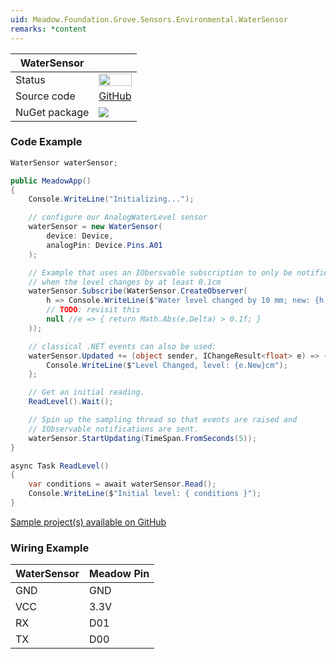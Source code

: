 ```yaml
---
uid: Meadow.Foundation.Grove.Sensors.Environmental.WaterSensor
remarks: *content
---
```


| WaterSensor | |
|--------|--------|
| Status | <img src="https://img.shields.io/badge/Working-brightgreen" style="width: auto; height: -webkit-fill-available;" /> |
| Source code | [GitHub](https://github.com/WildernessLabs/Meadow.Foundation.Grove/tree/main/Source/WaterSensor) |
| NuGet package | <a href="https://www.nuget.org/packages/Meadow.Foundation.Grove.Sensors.Environmental.WaterSensor/" target="_blank"><img src="https://img.shields.io/nuget/v/Meadow.Foundation.Grove.Sensors.Environmental.WaterSensor.svg?label=Meadow.Foundation.Grove.Sensors.Environmental.WaterSensor" /></a> |

### Code Example

```csharp
WaterSensor waterSensor;

public MeadowApp()
{
    Console.WriteLine("Initializing...");

    // configure our AnalogWaterLevel sensor
    waterSensor = new WaterSensor(
        device: Device,
        analogPin: Device.Pins.A01
    );

    // Example that uses an IObersvable subscription to only be notified
    // when the level changes by at least 0.1cm
    waterSensor.Subscribe(WaterSensor.CreateObserver(
        h => Console.WriteLine($"Water level changed by 10 mm; new: {h.New}, old: {h.Old}"),
        // TODO: revisit this
        null //e => { return Math.Abs(e.Delta) > 0.1f; }
    ));

    // classical .NET events can also be used:
    waterSensor.Updated += (object sender, IChangeResult<float> e) => {
        Console.WriteLine($"Level Changed, level: {e.New}cm");
    };

    // Get an initial reading.
    ReadLevel().Wait();

    // Spin up the sampling thread so that events are raised and
    // IObservable notifications are sent.
    waterSensor.StartUpdating(TimeSpan.FromSeconds(5));
}

async Task ReadLevel()
{
    var conditions = await waterSensor.Read();
    Console.WriteLine($"Initial level: { conditions }");
}

```

[Sample project(s) available on GitHub](https://github.com/WildernessLabs/Meadow.Foundation.Grove/tree/main/Source/WaterSensor/Sample/WaterSensor_Sample)

### Wiring Example

| WaterSensor | Meadow Pin |
|--------|------------|
| GND    | GND        |
| VCC    | 3.3V       |
| RX     | D01        |
| TX     | D00        |


















